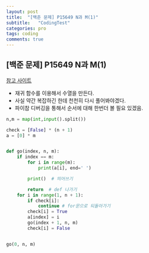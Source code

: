```yaml
---
layout: post
title:  "[백준 문제] P15649 N과 M(1)"
subtitle:   "CodingTest"
categories: pro
tags: coding
comments: true
---
```


## [백준 문제] P15649 N과 M(1)

[참고 사이트](https://j-remind.tistory.com/50)  
  
- 재귀 함수를 이용해서 수열을 만든다.
- 사실 약간 복잡하긴 한데 천천히 다시 풀어봐야겠다.
- 파이참 디버깅을 통해서 순서에 대해 한번더 볼 필요 있겠음.

```python
n,m = map(int,input().split())

check = [False] * (n + 1)
a = [0] * m


def go(index, n, m):
    if index == m:
        for i in range(m):
            print(a[i], end=' ')

        print()  # 띄어쓰기

        return  # def 나가기
    for i in range(1, n + 1):
        if check[i]:
            continue # for문으로 되돌아가기
        check[i] = True
        a[index] = i
        go(index + 1, n, m)
        check[i] = False


go(0, n, m)
```
